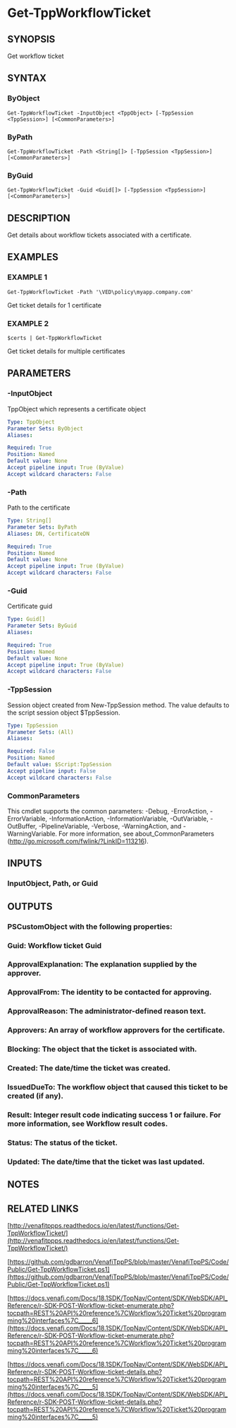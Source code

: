 # Get-TppWorkflowTicket

## SYNOPSIS
Get workflow ticket

## SYNTAX

### ByObject
```
Get-TppWorkflowTicket -InputObject <TppObject> [-TppSession <TppSession>] [<CommonParameters>]
```

### ByPath
```
Get-TppWorkflowTicket -Path <String[]> [-TppSession <TppSession>] [<CommonParameters>]
```

### ByGuid
```
Get-TppWorkflowTicket -Guid <Guid[]> [-TppSession <TppSession>] [<CommonParameters>]
```

## DESCRIPTION
Get details about workflow tickets associated with a certificate.

## EXAMPLES

### EXAMPLE 1
```
Get-TppWorkflowTicket -Path '\VED\policy\myapp.company.com'
```

Get ticket details for 1 certificate

### EXAMPLE 2
```
$certs | Get-TppWorkflowTicket
```

Get ticket details for multiple certificates

## PARAMETERS

### -InputObject
TppObject which represents a certificate object

```yaml
Type: TppObject
Parameter Sets: ByObject
Aliases:

Required: True
Position: Named
Default value: None
Accept pipeline input: True (ByValue)
Accept wildcard characters: False
```

### -Path
Path to the certificate

```yaml
Type: String[]
Parameter Sets: ByPath
Aliases: DN, CertificateDN

Required: True
Position: Named
Default value: None
Accept pipeline input: True (ByValue)
Accept wildcard characters: False
```

### -Guid
Certificate guid

```yaml
Type: Guid[]
Parameter Sets: ByGuid
Aliases:

Required: True
Position: Named
Default value: None
Accept pipeline input: True (ByValue)
Accept wildcard characters: False
```

### -TppSession
Session object created from New-TppSession method. 
The value defaults to the script session object $TppSession.

```yaml
Type: TppSession
Parameter Sets: (All)
Aliases:

Required: False
Position: Named
Default value: $Script:TppSession
Accept pipeline input: False
Accept wildcard characters: False
```

### CommonParameters
This cmdlet supports the common parameters: -Debug, -ErrorAction, -ErrorVariable, -InformationAction, -InformationVariable, -OutVariable, -OutBuffer, -PipelineVariable, -Verbose, -WarningAction, and -WarningVariable. For more information, see about_CommonParameters (http://go.microsoft.com/fwlink/?LinkID=113216).

## INPUTS

### InputObject, Path, or Guid
## OUTPUTS

### PSCustomObject with the following properties:
###     Guid: Workflow ticket Guid
###     ApprovalExplanation: The explanation supplied by the approver.
###     ApprovalFrom: The identity to be contacted for approving.
###     ApprovalReason: The administrator-defined reason text.
###     Approvers: An array of workflow approvers for the certificate.
###     Blocking: The object that the ticket is associated with.
###     Created: The date/time the ticket was created.
###     IssuedDueTo: The workflow object that caused this ticket to be created (if any).
###     Result: Integer result code indicating success 1 or failure. For more information, see Workflow result codes.
###     Status: The status of the ticket.
###     Updated: The date/time that the ticket was last updated.
## NOTES

## RELATED LINKS

[http://venafitppps.readthedocs.io/en/latest/functions/Get-TppWorkflowTicket/](http://venafitppps.readthedocs.io/en/latest/functions/Get-TppWorkflowTicket/)

[https://github.com/gdbarron/VenafiTppPS/blob/master/VenafiTppPS/Code/Public/Get-TppWorkflowTicket.ps1](https://github.com/gdbarron/VenafiTppPS/blob/master/VenafiTppPS/Code/Public/Get-TppWorkflowTicket.ps1)

[https://docs.venafi.com/Docs/18.1SDK/TopNav/Content/SDK/WebSDK/API_Reference/r-SDK-POST-Workflow-ticket-enumerate.php?tocpath=REST%20API%20reference%7CWorkflow%20Ticket%20programming%20interfaces%7C_____6](https://docs.venafi.com/Docs/18.1SDK/TopNav/Content/SDK/WebSDK/API_Reference/r-SDK-POST-Workflow-ticket-enumerate.php?tocpath=REST%20API%20reference%7CWorkflow%20Ticket%20programming%20interfaces%7C_____6)

[https://docs.venafi.com/Docs/18.1SDK/TopNav/Content/SDK/WebSDK/API_Reference/r-SDK-POST-Workflow-ticket-details.php?tocpath=REST%20API%20reference%7CWorkflow%20Ticket%20programming%20interfaces%7C_____5](https://docs.venafi.com/Docs/18.1SDK/TopNav/Content/SDK/WebSDK/API_Reference/r-SDK-POST-Workflow-ticket-details.php?tocpath=REST%20API%20reference%7CWorkflow%20Ticket%20programming%20interfaces%7C_____5)

